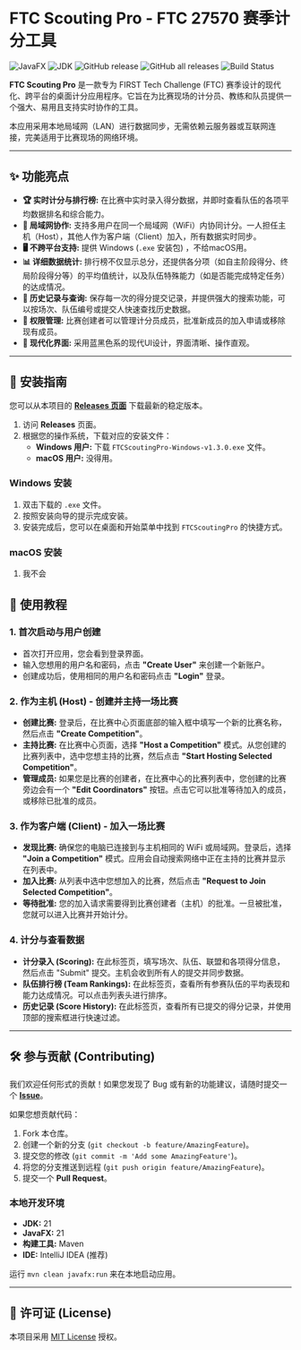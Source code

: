 # FTC Scouting Pro - FTC 27570 赛季计分工具

![JavaFX](https://img.shields.io/badge/JavaFX-21-blue) ![JDK](https://img.shields.io/badge/JDK-21-orange)  ![GitHub release](https://img.shields.io/github/v/release/Lucalmz/27570-FTC-ScoutingPro) ![GitHub all releases](https://img.shields.io/github/downloads/Lucalmz/27570-FTC-ScoutingPro/total) ![Build Status](https://img.shields.io/github/actions/workflow/status/Lucalmz/27570-FTC-ScoutingPro/release-packager.yml?branch=main)    

**FTC Scouting Pro** 是一款专为 FIRST Tech Challenge (FTC) 赛季设计的现代化、跨平台的桌面计分应用程序。它旨在为比赛现场的计分员、教练和队员提供一个强大、易用且支持实时协作的工具。

本应用采用本地局域网（LAN）进行数据同步，无需依赖云服务器或互联网连接，完美适用于比赛现场的网络环境。

---

## ✨ 功能亮点

* **🏆 实时计分与排行榜:** 在比赛中实时录入得分数据，并即时查看队伍的各项平均数据排名和综合能力。
* **🤝 局域网协作:** 支持多用户在同一个局域网（WiFi）内协同计分。一人担任主机（Host），其他人作为客户端（Client）加入，所有数据实时同步。
* **🖥️ 不跨平台支持:** 提供 Windows (`.exe` 安装包) ，不给macOS用。
* **📊 详细数据统计:** 排行榜不仅显示总分，还提供各分项（如自主阶段得分、终局阶段得分等）的平均值统计，以及队伍特殊能力（如是否能完成特定任务）的达成情况。
* **📜 历史记录与查询:** 保存每一次的得分提交记录，并提供强大的搜索功能，可以按场次、队伍编号或提交人快速查找历史数据。
* **👥 权限管理:** 比赛创建者可以管理计分员成员，批准新成员的加入申请或移除现有成员。
* **🎨 现代化界面:** 采用蓝黑色系的现代UI设计，界面清晰、操作直观。

---

## 🚀 安装指南

您可以从本项目的 **[Releases 页面](https://github.com/Lucalmz/27570-FTC-ScoutingPro/releases)** 下载最新的稳定版本。

1. 访问 **Releases** 页面。
2. 根据您的操作系统，下载对应的安装文件：
   * **Windows 用户:** 下载 `FTCScoutingPro-Windows-v1.3.0.exe` 文件。
   * **macOS 用户:** 没得用。

### Windows 安装

1. 双击下载的 `.exe` 文件。
2. 按照安装向导的提示完成安装。
3. 安装完成后，您可以在桌面和开始菜单中找到 `FTCScoutingPro` 的快捷方式。

### macOS 安装

1. 我不会

## 📖 使用教程

### 1. 首次启动与用户创建

* 首次打开应用，您会看到登录界面。
* 输入您想用的用户名和密码，点击 **"Create User"** 来创建一个新账户。
* 创建成功后，使用相同的用户名和密码点击 **"Login"** 登录。

### 2. 作为主机 (Host) - 创建并主持一场比赛

* **创建比赛:** 登录后，在比赛中心页面底部的输入框中填写一个新的比赛名称，然后点击 **"Create Competition"**。
* **主持比赛:** 在比赛中心页面，选择 **"Host a Competition"** 模式。从您创建的比赛列表中，选中您想主持的比赛，然后点击 **"Start Hosting Selected Competition"**。
* **管理成员:** 如果您是比赛的创建者，在比赛中心的比赛列表中，您创建的比赛旁边会有一个 **"Edit Coordinators"** 按钮。点击它可以批准等待加入的成员，或移除已批准的成员。

### 3. 作为客户端 (Client) - 加入一场比赛

* **发现比赛:** 确保您的电脑已连接到与主机相同的 WiFi 或局域网。登录后，选择 **"Join a Competition"** 模式。应用会自动搜索网络中正在主持的比赛并显示在列表中。
* **加入比赛:** 从列表中选中您想加入的比赛，然后点击 **"Request to Join Selected Competition"**。
* **等待批准:** 您的加入请求需要得到比赛创建者（主机）的批准。一旦被批准，您就可以进入比赛并开始计分。

### 4. 计分与查看数据

* **计分录入 (Scoring):** 在此标签页，填写场次、队伍、联盟和各项得分信息，然后点击 "Submit" 提交。主机会收到所有人的提交并同步数据。
* **队伍排行榜 (Team Rankings):** 在此标签页，查看所有参赛队伍的平均表现和能力达成情况。可以点击列表头进行排序。
* **历史记录 (Score History):** 在此标签页，查看所有已提交的得分记录，并使用顶部的搜索框进行快速过滤。

---

## 🛠️ 参与贡献 (Contributing)

我们欢迎任何形式的贡献！如果您发现了 Bug 或有新的功能建议，请随时提交一个 **[Issue](https://github.com/Lucalmz/27570-FTC-ScoutingPro/issues)**。

如果您想贡献代码：

1. Fork 本仓库。
2. 创建一个新的分支 (`git checkout -b feature/AmazingFeature`)。
3. 提交您的修改 (`git commit -m 'Add some AmazingFeature'`)。
4. 将您的分支推送到远程 (`git push origin feature/AmazingFeature`)。
5. 提交一个 **Pull Request**。

### 本地开发环境

* **JDK:** 21
* **JavaFX:** 21
* **构建工具:** Maven
* **IDE:** IntelliJ IDEA (推荐)

运行 `mvn clean javafx:run` 来在本地启动应用。

---

## 📄 许可证 (License)

本项目采用 [MIT License](LICENSE.md) 授权。
